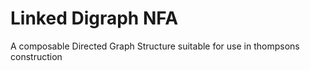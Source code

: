 # Linked Digraph NFA
A composable Directed Graph Structure suitable for use in
thompsons construction
